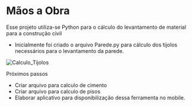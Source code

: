 # Mãos a Obra
Esse projeto utiliza-se Python para o cálculo do levantamento de material para a construção civil

- Inicialmente foi criado o arquivo Parede.py para cálculo dos tijolos necessários para o levantamento da parede.



  
![Calculo_Tijolos](https://github.com/FelipeJanuario/Obras-Or-amentos/assets/96888435/4dce7faf-6580-4da4-8dd6-39e87f11dd45)




Próximos passos
- Criar arquivo para calculo de cimento
- Criar arquivo para calculo de pisos
- Elaborar aplicativo para disponibilização dessa ferramenta no mobile.
